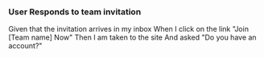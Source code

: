 ### User Responds to team invitation			

Given that the invitation arrives in my inbox
When I click on the link "Join [Team name] Now"
Then I am taken to the site
And asked "Do you have an account?"

###
